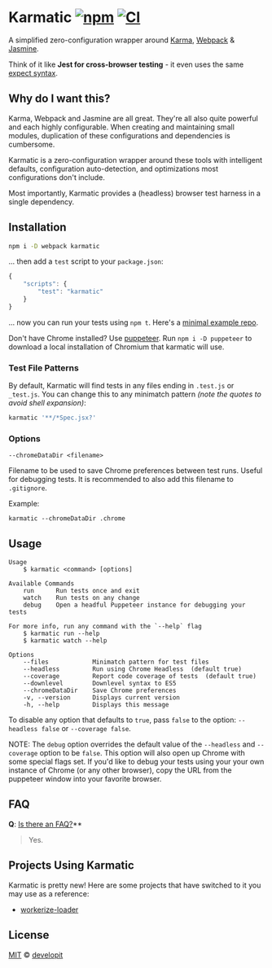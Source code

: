 # Karmatic [![npm](https://img.shields.io/npm/v/karmatic.svg)](https://npm.im/karmatic) [![CI](https://github.com/developit/karmatic/workflows/CI/badge.svg?event=push)](https://github.com/developit/karmatic/actions?query=workflow%3ACI+branch%3Amaster)

A simplified zero-configuration wrapper around [Karma], [Webpack] & [Jasmine].

Think of it like **Jest for cross-browser testing** - it even uses the same [expect syntax](https://jestjs.io/docs/en/using-matchers).

## Why do I want this?

Karma, Webpack and Jasmine are all great. They're all also quite powerful and each highly configurable. When creating and maintaining small modules, duplication of these configurations and dependencies is cumbersome.

Karmatic is a zero-configuration wrapper around these tools with intelligent defaults, configuration auto-detection, and optimizations most configurations don't include.

Most importantly, Karmatic provides a (headless) browser test harness in a single dependency.

## Installation

```sh
npm i -D webpack karmatic
```

... then add a `test` script to your `package.json`:

```js
{
    "scripts": {
    	"test": "karmatic"
    }
}
```

... now you can run your tests using `npm t`. Here's a [minimal example repo](https://gist.github.com/developit/acd8a075350eeb6574439e92888c50cf).

Don't have Chrome installed? Use [puppeteer]. Run `npm i -D puppeteer` to download a local installation of Chromium that karmatic will use.

### Test File Patterns

By default, Karmatic will find tests in any files ending in `.test.js` or `_test.js`.
You can change this to any minimatch pattern _(note the quotes to avoid shell expansion)_:

```sh
karmatic '**/*Spec.jsx?'
```

### Options

`--chromeDataDir <filename>`

Filename to be used to save Chrome preferences between test runs. Useful for debugging tests. It is recommended to also add this filename to `.gitignore`.

Example:

```
karmatic --chromeDataDir .chrome
```

## Usage

```text
Usage
    $ karmatic <command> [options]

Available Commands
    run      Run tests once and exit
    watch    Run tests on any change
    debug    Open a headful Puppeteer instance for debugging your tests

For more info, run any command with the `--help` flag
    $ karmatic run --help
    $ karmatic watch --help

Options
    --files            Minimatch pattern for test files
    --headless         Run using Chrome Headless  (default true)
    --coverage         Report code coverage of tests  (default true)
    --downlevel        Downlevel syntax to ES5
    --chromeDataDir    Save Chrome preferences
    -v, --version      Displays current version
    -h, --help         Displays this message
```

To disable any option that defaults to `true`, pass `false` to the option: `--headless false` or `--coverage false`.

NOTE: The `debug` option overrides the default value of the `--headless` and `--coverage` option to be `false`. This option will also open up Chrome with some special flags set. If you'd like to debug your tests using your your own instance of Chrome (or any other browser), copy the URL from the puppeteer window into your favorite browser.

## FAQ

**Q**: [Is there an FAQ?](https://twitter.com/gauntface/status/956259291928776704)\*\*

> Yes.

## Projects Using Karmatic

Karmatic is pretty new! Here are some projects that have switched to it you may use as a reference:

- [workerize-loader](https://github.com/developit/workerize-loader/commit/afaa20bbfbdec1d6a5523ec69ba2a2d5d495cfd6)

## License

[MIT](https://oss.ninja/mit/developit) © [developit](https://github.com/developit)

[karma]: https://karma-runner.github.io
[webpack]: https://webpack.js.org
[jasmine]: https://jasmine.github.io
[puppeteer]: https://github.com/GoogleChrome/puppeteer
